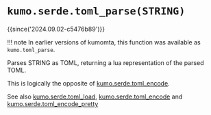 # `kumo.serde.toml_parse(STRING)`

{{since('2024.09.02-c5476b89')}}

!!! note
    In earlier versions of kumomta, this function was available
    as `kumo.toml_parse`.

Parses STRING as TOML, returning a lua representation of the parsed TOML.

This is logically the opposite of [kumo.serde.toml_encode](toml_encode.md).

See also [kumo.serde.toml_load](toml_load.md),
[kumo.serde.toml_encode](toml_encode.md) and
[kumo.serde.toml_encode_pretty](toml_encode_pretty.md)
